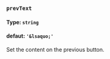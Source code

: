 ### `prevText`
#### Type: `string`
#### defaut: `'&lsaquo;'`

Set the content on the previous button.